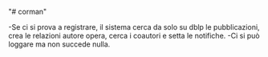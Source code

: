 "# corman" 


-Se ci si prova a registrare, il sistema cerca da solo su dblp le pubblicazioni, crea le relazioni autore opera, cerca i coautori e setta le notifiche.
-Ci si può loggare ma non succede nulla.
